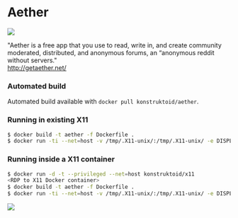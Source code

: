 # Aether

[![](https://images.microbadger.com/badges/image/konstruktoid/aether.svg)](https://microbadger.com/images/konstruktoid/aether "Aether")

"Aether is a free app that you use to read, write in, and create community 
moderated, distributed, and anonymous forums, an “anonymous reddit without servers."  
http://getaether.net/

### Automated build
Automated build available with `docker pull konstruktoid/aether`.  

### Running in existing X11
```sh
$ docker build -t aether -f Dockerfile .
$ docker run -ti --net=host -v /tmp/.X11-unix/:/tmp/.X11-unix/ -e DISPLAY=unix$DISPLAY aether
```

### Running inside a X11 container
```sh
$ docker run -d -t --privileged --net=host konstruktoid/x11
<RDP to X11 Docker container>
$ docker build -t aether -f Dockerfile .
$ docker run -ti --net=host -v /tmp/.X11-unix/:/tmp/.X11-unix/ -e DISPLAY=unix$DISPLAY aether
```

![](https://raw.githubusercontent.com/konstruktoid/Aether_Build/master/x11_aether.png)
